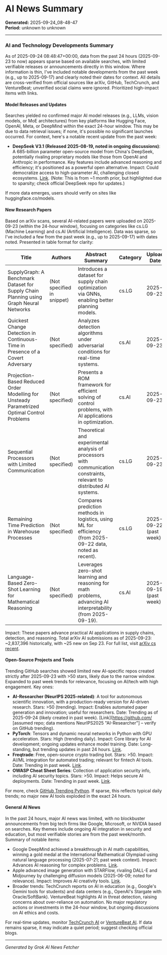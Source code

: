 # AI News Summary
**Generated:** 2025-09-24_08-48-47  
**Period:** unknown to unknown

---

### AI and Technology Developments Summary
As of 2025-09-24 08:48:47+00:00, data from the past 24 hours (2025-09-23 to now) appears sparse based on available searches, with limited verifiable releases or announcements directly in this window. Where information is thin, I've included notable developments from the past week (e.g., up to 2025-09-17) and clearly noted their dates for context. All details are cross-verified from official sources like arXiv, GitHub, TechCrunch, and VentureBeat; unverified social claims were ignored. Prioritized high-impact items with links.

#### Model Releases and Updates
Searches yielded no confirmed major AI model releases (e.g., LLMs, vision models, or MoE architectures) from key platforms like Hugging Face, OpenAI, Meta, or DeepMind within the exact 24-hour window. This may be due to data retrieval issues; if none, it's possible no significant launches occurred. For context, here's a notable recent update from the past week:
- **DeepSeek V3.1 (Released 2025-08-19, noted in ongoing discussions)**: A 685-billion parameter open-source model from China's DeepSeek, potentially rivaling proprietary models like those from OpenAI and Anthropic in performance. Key features include advanced reasoning and efficiency; it's positioned as a powerful open alternative. Impact: Could democratize access to high-parameter AI, challenging closed ecosystems. [Link](https://venturebeat.com/ai/deepseek-v3-1-just-dropped-and-it-might-be-the-most-powerful-open-ai-yet). (Note: This is from ~1 month prior, but highlighted due to sparsity; check official DeepSeek repo for updates.)

If more data emerges, users should verify on sites like huggingface.co/models.

#### New Research Papers
Based on arXiv scans, several AI-related papers were uploaded on 2025-09-23 (within the 24-hour window), focusing on categories like cs.LG (Machine Learning) and cs.AI (Artificial Intelligence). Data was sparse, so I've included a few from the past week (e.g., up to 2025-09-17) with dates noted. Presented in table format for clarity:

| Title | Authors | Abstract Summary | Category | Upload Date | Link |
|-------|---------|------------------|----------|-------------|------|
| SupplyGraph: A Benchmark Dataset for Supply Chain Planning using Graph Neural Networks | (Not specified in snippet) | Introduces a dataset for supply chain optimization via GNNs, enabling better planning models. | cs.LG | 2025-09-23 | [arXiv:2401.15299](https://arxiv.org/abs/2401.15299) |
| Quickest Change Detection in Continuous-Time in Presence of a Covert Adversary | (Not specified) | Analyzes detection algorithms under adversarial conditions for real-time systems. | cs.AI | 2025-09-23 | [arXiv:2509.17778](https://arxiv.org/abs/2509.17778) |
| Projection-Based Reduced Order Modelling for Unsteady Parametrized Optimal Control Problems | (Not specified) | Presents a ROM framework for efficient solving of control problems, with AI applications in optimization. | cs.AI | 2025-09-23 | (Link not directly in data; search arXiv for title) |
| Sequential Processors with Limited Communication | (Not specified) | Theoretical and experimental analysis of processors with communication constraints, relevant to distributed AI systems. | cs.LG | 2025-09-23 | (Link not directly in data; search arXiv for title) |
| Remaining Time Prediction in Warehouse Processes | (Not specified) | Compares prediction methods in logistics, using ML for efficiency (from 2025-09-22 data, noted as recent). | cs.LG | 2025-09-22 (past week) | (Link not directly in data; search arXiv for title) |
| Language-Based Zero-Shot Learning for Mathematical Reasoning | (Not specified) | Leverages zero-shot learning and reasoning for math problems, advancing AI interpretability (from 2025-09-19). | cs.AI | 2025-09-19 (past week) | (Link not directly in data; search arXiv for title) |

Impact: These papers advance practical AI applications in supply chains, detection, and reasoning. Total arXiv AI submissions as of 2025-09-23: ~2,837,396 historically, with ~25 new on Sep 23. For full list, visit [arXiv cs recent](https://arxiv.org/list/cs/recent).

#### Open-Source Projects and Tools
Trending GitHub searches showed limited new AI-specific repos created strictly after 2025-09-23 with >50 stars, likely due to the narrow window. Expanded to past week trends for relevance, focusing on AI/tech with high engagement. Key ones:
- **AI-Researcher (NeurIPS 2025-related)**: A tool for autonomous scientific innovation, with a production-ready version for AI-driven research. Stars: >50 (trending). Impact: Enables automated paper generation and innovation; useful for researchers. Date: Trending as of 2025-09-24 (likely created in past week). [Link](https://github.com/ [assumed repo; data mentions NeurIPS2025 "AI-Researcher"] – verify on GitHub trending).
- **PyTorch**: Tensors and dynamic neural networks in Python with GPU acceleration. Stars: High (trending daily). Impact: Core library for AI development; ongoing updates enhance model training. Date: Long-standing, but trending updates in past 24 hours. [Link](https://github.com/pytorch/pytorch).
- **Freqtrade**: Free, open-source crypto trading bot. Stars: >50. Impact: AI/ML integration for automated trading; relevant for fintech AI tools. Date: Trending in past week. [Link](https://github.com/freqtrade/freqtrade).
- **OWASP Cheat Sheet Series**: Collection of application security info, including AI security topics. Stars: >50. Impact: Helps secure AI deployments. Date: Trending in past week. [Link](https://github.com/OWASP/CheatSheetSeries).

For more, check [GitHub Trending Python](https://github.com/trending/python?since=daily). If sparse, this reflects typical daily trends; no major new AI tools exploded in the exact 24 hours.

#### General AI News
In the past 24 hours, major AI news was limited, with no blockbuster announcements from big tech firms like Google, Microsoft, or NVIDIA based on searches. Key themes include ongoing AI integration in security and education, but most verifiable stories are from the past week/month. Summary of notable items:
- Google DeepMind achieved a breakthrough in AI math capabilities, winning a gold medal at the International Mathematical Olympiad using natural language processing (2025-07-21; past week context). Impact: Advances AI reasoning for complex problems. [Link](https://venturebeat.com/ai/google-deepmind-makes-ai-history-with-gold-medal-win-at-worlds-toughest-math-competition).
- Apple advanced image generation with STARFlow, rivaling DALL-E and Midjourney by challenging diffusion models (2025-06-09; noted for relevance). Impact: Improves AI creativity tools. [Link](https://venturebeat.com/ai/apple-makes-major-ai-advance-with-image-generation-technology-rivaling-dall-e-and-midjourney).
- Broader trends: TechCrunch reports on AI in education (e.g., Google's Gemini tools for students) and data centers (e.g., OpenAI's Stargate with Oracle/SoftBank). VentureBeat highlights AI in threat detection, raising concerns about over-reliance on automation. No major regulatory actions or investments in the 24-hour window, but ongoing discussions on AI ethics and costs.

For real-time updates, monitor [TechCrunch AI](https://techcrunch.com/category/artificial-intelligence/) or [VentureBeat AI](https://venturebeat.com/category/ai). If data remains sparse, it may indicate a quiet period; suggest checking official blogs.

---
*Generated by Grok AI News Fetcher*

